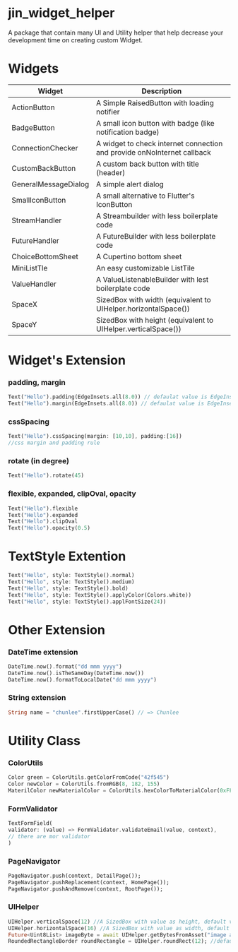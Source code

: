 # jin_widget_helper

A package that contain many UI and Utility helper that help decrease your development time on creating custom Widget.

# Widgets

| Widget               | Description                                                             |
| -------------------- | ----------------------------------------------------------------------- |
| ActionButton         | A Simple RaisedButton with loading notifier                             |
| BadgeButton          | A small icon button with badge (like notification badge)                |
| ConnectionChecker    | A widget to check internet connection and provide onNoInternet callback |
| CustomBackButton     | A custom back button with title (header)                                |
| GeneralMessageDialog | A simple alert dialog                                                   |
| SmallIconButton      | A small alternative to Flutter's IconButton                             |
| StreamHandler        | A Streambuilder with less boilerplate code                              |
| FutureHandler        | A FutureBuilder with less boilerplate code                              |
| ChoiceBottomSheet    | A Cupertino bottom sheet                                                |
| MiniListTle          | An easy customizable ListTile                                           |
| ValueHandler         | A ValueListenableBuilder with lest boilerplate code                     |
| SpaceX               | SizedBox with width (equivalent to UIHelper.horizontalSpace())          |
| SpaceY               | SizedBox with height (equivalent to UIHelper.verticalSpace())           |

# Widget's Extension

### padding, margin

```dart
Text("Hello").padding(EdgeInsets.all(8.0)) // defaulat value is EdgeInsets.all(8.0)
Text("Hello").margin(EdgeInsets.all(8.0)) // defaulat value is EdgeInsets.all(8.0)
```

### cssSpacing

```dart
Text("Hello").cssSpacing(margin: [10,10], padding:[16])
//css margin and padding rule
```

### rotate (in degree)

```dart
Text("Hello").rotate(45)
```

### flexible, expanded, clipOval, opacity

```dart
Text("Hello").flexible
Text("Hello").expanded
Text("Hello").clipOval
Text("Hello").opacity(0.5)
```

# TextStyle Extention

```dart
Text("Hello", style: TextStyle().normal)
Text("Hello", style: TextStyle().medium)
Text("Hello", style: TextStyle().bold)
Text("Hello", style: TextStyle().applyColor(Colors.white))
Text("Hello", style: TextStyle().applFontSize(24))
```

# Other Extension

### DateTime extension

```dart
DateTime.now().format("dd mmm yyyy")
DateTime.now().isTheSameDay(DateTime.now())
DateTime.now().formatToLocalDate("dd mmm yyyy")
```

### String extension

```dart
String name = "chunlee".firstUpperCase() // => Chunlee
```

# Utility Class

### ColorUtils

```dart
Color green = ColorUtils.getColorFromCode("42f545")
Color newColor = ColorUtils.fromRGB(8, 182, 155)
MaterilColor newMaterialColor = ColorUtils.hexColorToMaterialColor(0xFF869CF4)
```

### FormValidator

```dart
TextFormField(
validator: (value) => FormValidator.validateEmail(value, context),
// there are mor validator
)
```

### PageNavigator

```dart
PageNavigator.push(context, DetailPage());
PageNavigator.pushReplacement(context, HomePage());
PageNavigator.pushAndRemove(context, RootPage());
```

### UIHelper

```dart
UIHelper.verticalSpace(12) //A SizedBox with value as height, default value is 8
UIHelper.horizontalSpace(16) //A SizedBox with value as width, default value is 8
Future<Uint8List> imageByte = await UIHelper.getBytesFromAsset("image asset path", 200); //200 is imagewidth
RoundedRectangleBorder roundRectangle = UIHelper.roundRect(12); //default value is 8
```

